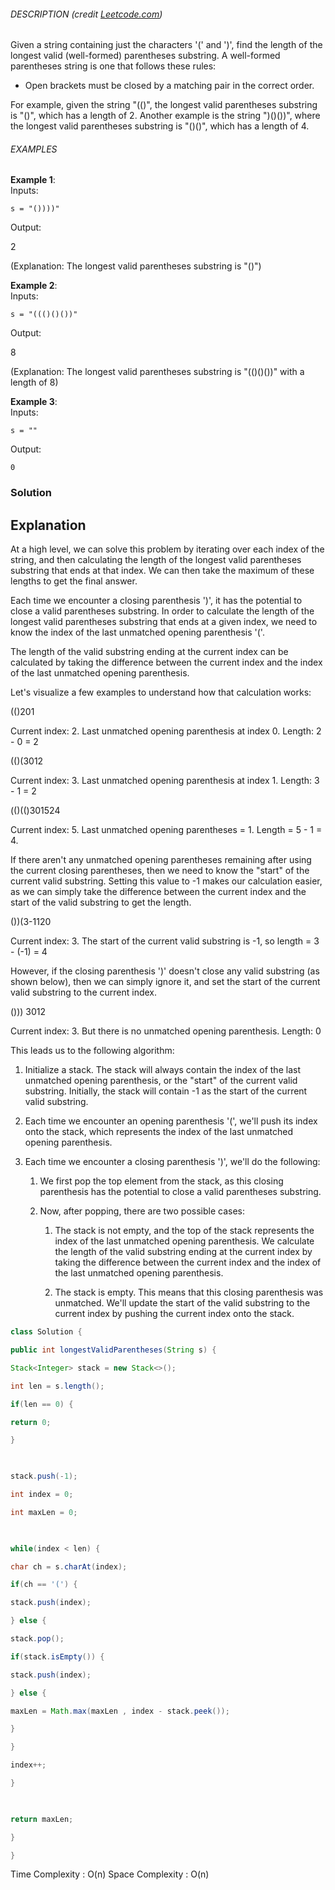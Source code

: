 
###### DESCRIPTION (credit [Leetcode.com](https://leetcode.com/problems/longest-valid-parentheses))

Given a string containing just the characters '(' and ')', find the length of the longest valid (well-formed) parentheses substring. A well-formed parentheses string is one that follows these rules:

- Open brackets must be closed by a matching pair in the correct order.
    

For example, given the string "(()", the longest valid parentheses substring is "()", which has a length of 2. Another example is the string ")()())", where the longest valid parentheses substring is "()()", which has a length of 4.

###### EXAMPLES

**Example 1**:  
Inputs:

`s = "())))"`

Output:

2

(Explanation: The longest valid parentheses substring is "()")

**Example 2**:  
Inputs:

`s = "((()()())"`

Output:

8

(Explanation: The longest valid parentheses substring is "(()()())" with a length of 8)

**Example 3**:  
Inputs:

`s = ""`

Output:

`0`

### Solution

## Explanation

At a high level, we can solve this problem by iterating over each index of the string, and then calculating the length of the longest valid parentheses substring that ends at that index. We can then take the maximum of these lengths to get the final answer.

Each time we encounter a closing parenthesis ')', it has the potential to close a valid parentheses substring. In order to calculate the length of the longest valid parentheses substring that ends at a given index, we need to know the index of the last unmatched opening parenthesis '('.

The length of the valid substring ending at the current index can be calculated by taking the difference between the current index and the index of the last unmatched opening parenthesis.

Let's visualize a few examples to understand how that calculation works:

(()201

Current index: 2. Last unmatched opening parenthesis at index 0. Length: 2 - 0 = 2

(()(3012

Current index: 3. Last unmatched opening parenthesis at index 1. Length: 3 - 1 = 2

(()(()301524

Current index: 5. Last unmatched opening parentheses = 1. Length = 5 - 1 = 4.

If there aren't any unmatched opening parentheses remaining after using the current closing parentheses, then we need to know the "start" of the current valid substring. Setting this value to -1 makes our calculation easier, as we can simply take the difference between the current index and the start of the valid substring to get the length.

())(3-1120

Current index: 3. The start of the current valid substring is -1, so length = 3 - (-1) = 4

However, if the closing parenthesis ')' doesn't close any valid substring (as shown below), then we can simply ignore it, and set the start of the current valid substring to the current index.

())) 3012

Current index: 3. But there is no unmatched opening parenthesis. Length: 0

This leads us to the following algorithm:

1. Initialize a stack. The stack will always contain the index of the last unmatched opening parenthesis, or the "start" of the current valid substring. Initially, the stack will contain -1 as the start of the current valid substring.
    
2. Each time we encounter an opening parenthesis '(', we'll push its index onto the stack, which represents the index of the last unmatched opening parenthesis.
    
3. Each time we encounter a closing parenthesis ')', we'll do the following:
    
    1. We first pop the top element from the stack, as this closing parenthesis has the potential to close a valid parentheses substring.
        
    2. Now, after popping, there are two possible cases:
        
        1. The stack is not empty, and the top of the stack represents the index of the last unmatched opening parenthesis. We calculate the length of the valid substring ending at the current index by taking the difference between the current index and the index of the last unmatched opening parenthesis.
            
        2. The stack is empty. This means that this closing parenthesis was unmatched. We'll update the start of the valid substring to the current index by pushing the current index onto the stack.

```java
class Solution {

public int longestValidParentheses(String s) {

Stack<Integer> stack = new Stack<>();

int len = s.length();

if(len == 0) {

return 0;

}

  

stack.push(-1);

int index = 0;

int maxLen = 0;

  

while(index < len) {

char ch = s.charAt(index);

if(ch == '(') {

stack.push(index);

} else {

stack.pop();

if(stack.isEmpty()) {

stack.push(index);

} else {

maxLen = Math.max(maxLen , index - stack.peek());

}

}

index++;

}

  

return maxLen;

}

}
```


Time Complexity : O(n)
Space Complexity : O(n)

